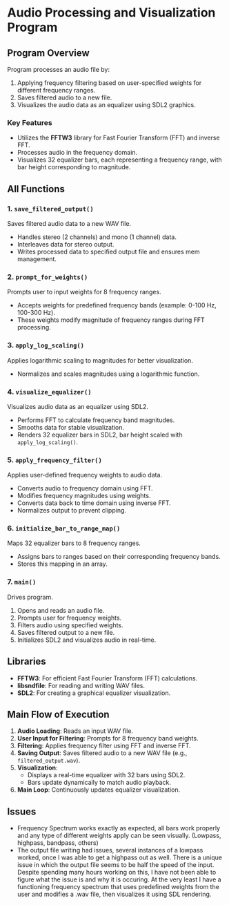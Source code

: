 # Audio Processing and Visualization Program

## **Program Overview**
Program processes an audio file by:
1. Applying frequency filtering based on user-specified weights for different frequency ranges.
2. Saves filtered audio to a new file.
3. Visualizes the audio data as an equalizer using SDL2 graphics.

### **Key Features**
- Utilizes the **FFTW3** library for Fast Fourier Transform (FFT) and inverse FFT.
- Processes audio in the frequency domain.
- Visualizes 32 equalizer bars, each representing a frequency range, with bar height corresponding to magnitude.

## **All Functions**

### **1. `save_filtered_output()`**
Saves filtered audio data to a new WAV file.
  - Handles stereo (2 channels) and mono (1 channel) data.
  - Interleaves data for stereo output.
  - Writes processed data to specified output file and ensures mem management.

### **2. `prompt_for_weights()`**
Prompts user to input weights for 8 frequency ranges.
  - Accepts weights for predefined frequency bands (example: 0-100 Hz, 100-300 Hz).
  - These weights modify magnitude of frequency ranges during FFT processing.

### **3. `apply_log_scaling()`**
Applies logarithmic scaling to magnitudes for better visualization.
  - Normalizes and scales magnitudes using a logarithmic function.

### **4. `visualize_equalizer()`**
Visualizes audio data as an equalizer using SDL2.
  - Performs FFT to calculate frequency band magnitudes.
  - Smooths data for stable visualization.
  - Renders 32 equalizer bars in SDL2, bar height scaled with `apply_log_scaling()`.

### **5. `apply_frequency_filter()`**
Applies user-defined frequency weights to audio data.
  - Converts audio to frequency domain using FFT.
  - Modifies frequency magnitudes using weights.
  - Converts data back to time domain using inverse FFT.
  - Normalizes output to prevent clipping.

### **6. `initialize_bar_to_range_map()`**
Maps 32 equalizer bars to 8 frequency ranges.
  - Assigns bars to ranges based on their corresponding frequency bands.
  - Stores this mapping in an array.

### **7. `main()`**
Drives program.
  1. Opens and reads an audio file.
  2. Prompts user for frequency weights.
  3. Filters audio using specified weights.
  4. Saves filtered output to a new file.
  5. Initializes SDL2 and visualizes audio in real-time.

## **Libraries**
- **FFTW3**: For efficient Fast Fourier Transform (FFT) calculations.
- **libsndfile**: For reading and writing WAV files.
- **SDL2**: For creating a graphical equalizer visualization.

## **Main Flow of Execution**
1. **Audio Loading**: Reads an input WAV file.
2. **User Input for Filtering**: Prompts for 8 frequency band weights.
3. **Filtering**: Applies frequency filter using FFT and inverse FFT.
4. **Saving Output**: Saves filtered audio to a new WAV file (e.g., `filtered_output.wav`).
5. **Visualization**:
   - Displays a real-time equalizer with 32 bars using SDL2.
   - Bars update dynamically to match audio playback.
6. **Main Loop**: Continuously updates equalizer visualization.

## **Issues**
- Frequency Spectrum works exactly as expected, all bars work properly and any type
of different weights apply can be seen visually. (Lowpass, highpass, bandpass, others)
- The output file writing had issues, several instances of a lowpass worked, once I 
was able to get a highpass out as well. There is a unique issue in which the output file
seems to be half the speed of the input. Despite spending many hours working on this, I
have not been able to figure what the issue is and why it is occuring. At the very least
I have a functioning frequency spectrum that uses predefined weights from the user and 
modifies a .wav file, then visualizes it using SDL rendering.
